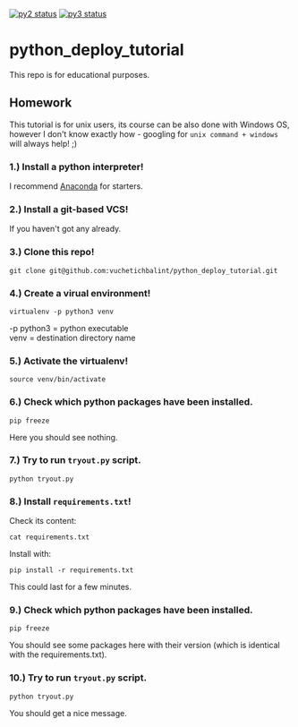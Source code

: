 [![py2 status](https://img.shields.io/badge/python2-supported-green.svg)]()
[![py3 status](https://img.shields.io/badge/python3-supported-green.svg)]()  

# python_deploy_tutorial
This repo is for educational purposes.

## Homework

This tutorial is for unix users, its course can be also done with Windows OS, however I don't know exactly how - googling for `unix command + windows` will always help! ;)

### 1.) Install a python interpreter!
I recommend [Anaconda](https://www.anaconda.com/download/) for starters.

### 2.) Install a git-based VCS!
If you haven't got any already.

### 3.) Clone this repo!
```shell
git clone git@github.com:vuchetichbalint/python_deploy_tutorial.git
```

### 4.) Create a virual environment!
```shell
virtualenv -p python3 venv
```
-p python3 = python executable  
venv = destination directory name

### 5.) Activate the virtualenv!
```shell
source venv/bin/activate
```

### 6.) Check which python packages have been installed.
```shell
pip freeze
```
Here you should see nothing.

### 7.) Try to run `tryout.py` script.
```shell
python tryout.py
```

### 8.) Install `requirements.txt`!
Check its content:
```shell
cat requirements.txt
```
Install with:
```shell
pip install -r requirements.txt
```
This could last for a few minutes.
### 9.) Check which python packages have been installed.
```shell
pip freeze
```
You should see some packages here with their version (which is identical with the requirements.txt).

### 10.) Try to run `tryout.py` script.
```shell
python tryout.py
```
You should get a nice message.



